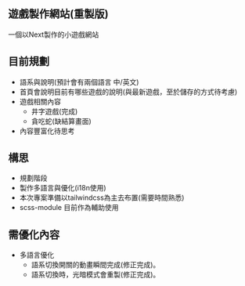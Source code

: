 ## 遊戲製作網站(重製版)

一個以Next製作的小遊戲網站

## 目前規劃

- 語系與說明(預計會有兩個語言 中/英文)
- 首頁會說明目前有哪些遊戲的說明(與最新遊戲，至於儲存的方式待考慮)
- 遊戲相關內容
  - 井字遊戲(完成)
  - 貪吃蛇(缺結算畫面)
- 內容豐富化待思考

## 構思
- 規劃階段
- 製作多語言與優化(i18n使用)
- 本次專案準備以tailwindcss為主去布置(需要時間熟悉)
- scss-module 目前作為輔助使用

## 需優化內容
- 多語言優化
  - 語系切換開關的動畫瞬間完成(修正完成)。
  - 語系切換時，光暗模式會重製(修正完成)。

